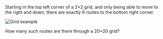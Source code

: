Starting in the top left corner of a 2×2 grid, and only being able to move to the right and down, there are exactly 6 routes to the bottom right corner.

![Grid example](https://projecteuler.net/project/images/p015.png)

How many such routes are there through a 20×20 grid?
